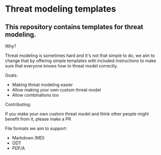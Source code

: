 # Threat modeling templates

## This repository contains templates for threat modeling.

Why?

Threat modeling is sometimes hard and it's not that simple to do, we aim to change that
by offering simple templates with included instructions to make sure that everyone knows how to threat model correctly.

Goals:

- Making threat modeling easier
- Allow making your own custom threat model
- Allow combinations too

Contributing:

If you make your own custom threat model and think other people might benefit from it, please make a PR


File formats we aim to support:

- Markdown (MD)
- ODT
- PDF/A
